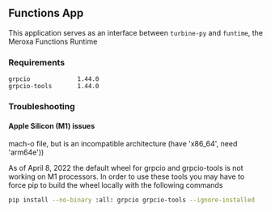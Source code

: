 ## Functions App
This application serves as an interface between `turbine-py` and `funtime`, the Meroxa Functions Runtime

### Requirements 
```pycon
grpcio             1.44.0
grpcio-tools       1.44.0
```

### Troubleshooting

#### Apple Silicon (M1) issues
mach-o file, but is an incompatible architecture (have 'x86_64', need 'arm64e'))

As of April 8, 2022 the default wheel for grpcio and grpcio-tools is not working on M1 processors. In order to use these tools you may have to force pip to build the wheel locally with the following commands

```bash
pip install --no-binary :all: grpcio grpcio-tools --ignore-installed
```